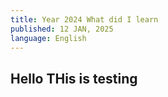 ```yaml
---
title: Year 2024 What did I learn
published: 12 JAN, 2025
language: English
---
```



## Hello THis is testing
